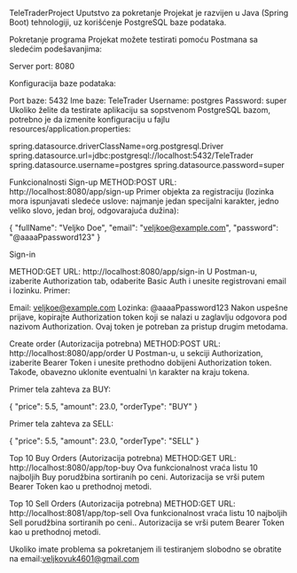 TeleTraderProject
Uputstvo za pokretanje
Projekat je razvijen u Java (Spring Boot) tehnologiji, uz korišćenje PostgreSQL baze podataka.

Pokretanje programa
Projekat možete testirati pomoću Postmana sa sledećim podešavanjima:

Server port: 8080

Konfiguracija baze podataka:

Port baze: 5432
Ime baze: TeleTrader
Username: postgres
Password: super
Ukoliko želite da testirate aplikaciju sa sopstvenom PostgreSQL bazom, potrebno je da izmenite konfiguraciju u fajlu resources/application.properties:


spring.datasource.driverClassName=org.postgresql.Driver
spring.datasource.url=jdbc:postgresql://localhost:5432/TeleTrader
spring.datasource.username=postgres
spring.datasource.password=super


Funkcionalnosti
Sign-up
METHOD:POST
URL: http://localhost:8080/app/sign-up
Primer objekta za registraciju (lozinka mora ispunjavati sledeće uslove: najmanje jedan specijalni karakter, jedno veliko slovo, jedan broj, odgovarajuća dužina):


{
  "fullName": "Veljko Doe",
  "email": "veljkoe@example.com",
  "password": "@aaaaPpassword123"
}


Sign-in

METHOD:GET
URL: http://localhost:8080/app/sign-in
U Postman-u, izaberite Authorization tab, odaberite Basic Auth i unesite registrovani email i lozinku.
Primer:

Email: veljkoe@example.com
Lozinka: @aaaaPpassword123
Nakon uspešne prijave, kopirajte Authorization token koji se nalazi u zaglavlju odgovora pod nazivom Authorization. Ovaj token je potreban za pristup drugim metodama.

Create order (Autorizacija potrebna)
METHOD:POST
URL: http://localhost:8080/app/order
U Postman-u, u sekciji Authorization, izaberite Bearer Token i unesite prethodno dobijeni Authorization token. Takođe, obavezno uklonite eventualni \n karakter na kraju tokena.

Primer tela zahteva za BUY:

{
  "price": 5.5,
  "amount": 23.0,
  "orderType": "BUY"
}

Primer tela zahteva za SELL:

{
  "price": 5.5,
  "amount": 23.0,
  "orderType": "SELL"
}


Top 10 Buy Orders (Autorizacija potrebna)
METHOD:GET
URL: http://localhost:8080/app/top-buy
Ova funkcionalnost vraća listu 10 najboljih Buy porudžbina sortiranih po ceni.
Autorizacija se vrši putem Bearer Token kao u prethodnoj metodi.

Top 10 Sell Orders (Autorizacija potrebna)
METHOD:GET
URL: http://localhost:8081/app/top-sell
Ova funkcionalnost vraća listu 10 najboljih Sell porudžbina sortiranih po ceni..
Autorizacija se vrši putem Bearer Token kao u prethodnoj metodi.

Ukoliko imate problema sa pokretanjem ili testiranjem slobodno se obratite na email:veljkovuk4601@gmail.com

